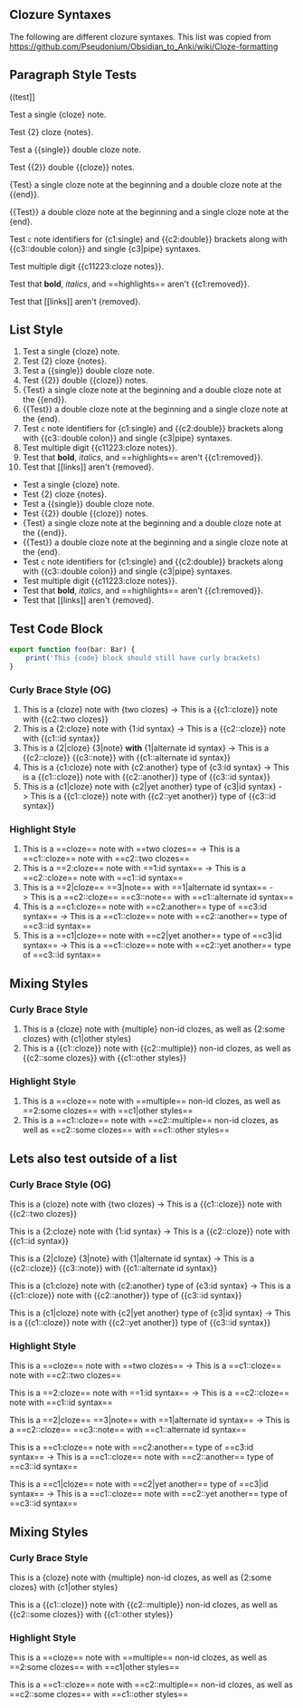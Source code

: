 
## Clozure Syntaxes

The following are different clozure syntaxes. This list was copied from https://github.com/Pseudonium/Obsidian_to_Anki/wiki/Cloze-formatting


## Paragraph Style Tests

((test]]

Test a single {cloze} note.

Test  {2} cloze {notes}.

Test a {{single}} double cloze note.

Test {{2}} double {{cloze}} notes.

{Test} a single cloze note at the beginning and a double cloze note at the {{end}}.

{{Test}} a double cloze note at the beginning and a single cloze note at the {end}.

Test `c` note identifiers for {c1:single} and {{c2:double}} brackets along with {{c3::double colon}} and single {c3|pipe} syntaxes.

Test multiple digit {{c11223:cloze notes}}.

Test that **bold**, *italics*, and ==highlights== aren't {{c1:removed}}.

Test that [[links]] aren't {removed}.

## List Style

1. Test a single {cloze} note.
2. Test  {2} cloze {notes}.
3. Test a {{single}} double cloze note.
4. Test {{2}} double {{cloze}} notes.
5. {Test} a single cloze note at the beginning and a double cloze note at the {{end}}.
6. {{Test}} a double cloze note at the beginning and a single cloze note at the {end}.
7. Test `c` note identifiers for {c1:single} and {{c2:double}} brackets along with {{c3::double colon}} and single {c3|pipe} syntaxes.
8. Test multiple digit {{c11223:cloze notes}}.
9. Test that **bold**, *italics*, and ==highlights== aren't {{c1:removed}}.
10. Test that [[links]] aren't {removed}.

- Test a single {cloze} note.
- Test  {2} cloze {notes}.
- Test a {{single}} double cloze note.
- Test {{2}} double {{cloze}} notes.
- {Test} a single cloze note at the beginning and a double cloze note at the {{end}}.
- {{Test}} a double cloze note at the beginning and a single cloze note at the {end}.
- Test `c` note identifiers for {c1:single} and {{c2:double}} brackets along with {{c3::double colon}} and single {c3|pipe} syntaxes.
- Test multiple digit {{c11223:cloze notes}}.
- Test that **bold**, *italics*, and ==highlights== aren't {{c1:removed}}.
- Test that [[links]] aren't {removed}.

## Test Code Block

```typescript
export function foo(bar: Bar) {
	print('This {code} block should still have curly brackets)
}
```


### Curly Brace Style (OG)

1. This is a {cloze} note with {two clozes} -> This is a {{c1::cloze}} note with {{c2::two clozes}}
2. This is a {2:cloze} note with {1:id syntax} -> This is a {{c2::cloze}} note with {{c1::id syntax}}
3. This is a {2|cloze} {3|note} **with** {1|alternate id syntax} -> This is a {{c2::cloze}} {{c3::note}} with {{c1::alternate id syntax}}
4. This is a {c1:cloze} note with {c2:another} type of {c3:id syntax} -> This is a {{c1::cloze}} note with {{c2::another}} type of {{c3::id syntax}}
5. This is a {c1|cloze} note with {c2|yet another} type of {c3|id syntax} -> This is a {{c1::cloze}} note with {{c2::yet another}} type of {{c3::id syntax}}


### Highlight Style

1. This is a ==cloze== note with ==two clozes== -> This is a ==c1::cloze== note with ==c2::two clozes==
2. This is a ==2:cloze== note with ==1:id syntax== -> This is a ==c2::cloze== note with ==c1::id syntax==
3. This is a ==2|cloze== ==3|note== with ==1|alternate id syntax== -> This is a ==c2::cloze== ==c3::note== with ==c1::alternate id syntax==
4. This is a ==c1:cloze== note with ==c2:another== type of ==c3:id syntax== -> This is a ==c1::cloze== note with ==c2::another== type of ==c3::id syntax==
5. This is a ==c1|cloze== note with ==c2|yet another== type of ==c3|id syntax== -> This is a ==c1::cloze== note with ==c2::yet another== type of ==c3::id syntax==


## Mixing Styles

### Curly Brace Style

1. This is a {cloze} note with {multiple} non-id clozes, as well as {2:some clozes} with {c1|other styles}
2. This is a {{c1::cloze}} note with {{c2::multiple}} non-id clozes, as well as {{c2::some clozes}} with {{c1::other styles}}

### Highlight Style

1. This is a ==cloze== note with ==multiple== non-id clozes, as well as ==2:some clozes== with ==c1|other styles==
2. This is a ==c1::cloze== note with ==c2::multiple== non-id clozes, as well as ==c2::some clozes== with ==c1::other styles==


## Lets also test outside of a list

### Curly Brace Style (OG)

This is a {cloze} note with {two clozes} -> This is a {{c1::cloze}} note with {{c2::two clozes}}

This is a {2:cloze} note with {1:id syntax} -> This is a {{c2::cloze}} note with {{c1::id syntax}}

This is a {2|cloze} {3|note} with {1|alternate id syntax} -> This is a {{c2::cloze}} {{c3::note}} with {{c1::alternate id syntax}}

This is a {c1:cloze} note with {c2:another} type of {c3:id syntax} -> This is a {{c1::cloze}} note with {{c2::another}} type of {{c3::id syntax}}

This is a {c1|cloze} note with {c2|yet another} type of {c3|id syntax} -> This is a {{c1::cloze}} note with {{c2::yet another}} type of {{c3::id syntax}}


### Highlight Style

This is a ==cloze== note with ==two clozes== -> This is a ==c1::cloze== note with ==c2::two clozes==

This is a ==2:cloze== note with ==1:id syntax== -> This is a ==c2::cloze== note with ==c1::id syntax==

This is a ==2|cloze== ==3|note== with ==1|alternate id syntax== -> This is a ==c2::cloze== ==c3::note== with ==c1::alternate id syntax==

This is a ==c1:cloze== note with ==c2:another== type of ==c3:id syntax== -> This is a ==c1::cloze== note with ==c2::another== type of ==c3::id syntax==

This is a ==c1|cloze== note with ==c2|yet another== type of ==c3|id syntax== -> This is a ==c1::cloze== note with ==c2::yet another== type of ==c3::id syntax==


## Mixing Styles

### Curly Brace Style

This is a {cloze} note with {multiple} non-id clozes, as well as {2:some clozes} with {c1|other styles}

This is a {{c1::cloze}} note with {{c2::multiple}} non-id clozes, as well as {{c2::some clozes}} with {{c1::other styles}}

### Highlight Style

This is a ==cloze== note with ==multiple== non-id clozes, as well as ==2:some clozes== with ==c1|other styles==

This is a ==c1::cloze== note with ==c2::multiple== non-id clozes, as well as ==c2::some clozes== with ==c1::other styles==